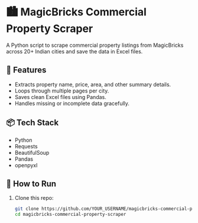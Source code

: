 # 🏙️ MagicBricks Commercial Property Scraper

A Python script to scrape commercial property listings from MagicBricks across 20+ Indian cities and save the data in Excel files.

## 🔧 Features
- Extracts property name, price, area, and other summary details.
- Loops through multiple pages per city.
- Saves clean Excel files using Pandas.
- Handles missing or incomplete data gracefully.

## 📦 Tech Stack
- Python
- Requests
- BeautifulSoup
- Pandas
- openpyxl

## 🚀 How to Run

1. Clone this repo:
   ```bash
   git clone https://github.com/YOUR_USERNAME/magicbricks-commercial-property-scraper.git
   cd magicbricks-commercial-property-scraper

